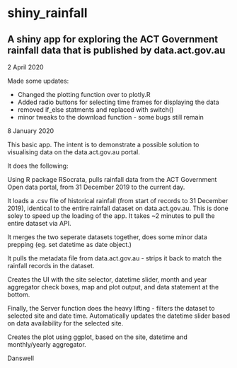 # shiny_rainfall

## A shiny app for exploring the ACT Government rainfall data that is published by data.act.gov.au

2 April 2020

Made some updates:

* Changed the plotting function over to plotly.R
* Added radio buttons for selecting time frames for displaying the data
* removed if_else statments and replaced with switch()
* minor tweaks to the download function - some bugs still remain


8 January 2020


This basic app. The intent is to demonstrate a possible solution to visualising data on the data.act.gov.au portal.

It does the following:

Using R package RSocrata, pulls rainfall data from the ACT Government Open data portal, from 31 December 2019 to the current day.

It loads a .csv file of historical rainfall (from start of records to 31 December 2019), identical to the entire rainfall dataset on data.act.gov.au. This is done soley to speed up the loading of the app. It takes ~2 minutes to pull the entire dataset via API.

It merges the two seperate datasets together, does some minor data prepping (eg. set datetime as date object.)

It pulls the metadata file from data.act.gov.au - strips it back to match the rainfall records in the dataset.

Creates the UI with the site selector, datetime slider, month and year aggregator check boxes, map and plot output, and data statement at the bottom.

Finally, the Server function does the heavy lifting - filters the dataset to selected site and date time. Automatically updates the datetime slider based on data availability for the selected site.

Creates the plot using ggplot, based on the site, datetime and monthly/yearly aggregator.

Danswell

